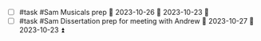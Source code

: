 - [ ] #task #Sam Musicals prep 📅 2023-10-26 🛫 2023-10-23 🔼 
- [ ] #task #Sam Dissertation prep for meeting with Andrew 📅 2023-10-27 🛫 2023-10-23 ⏫ 